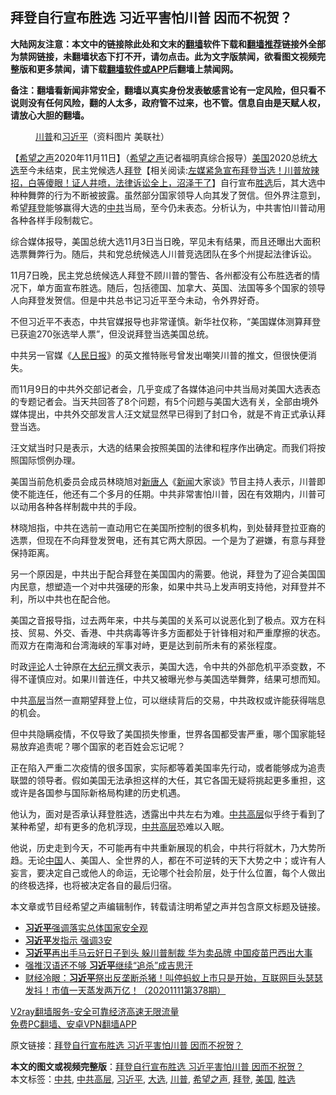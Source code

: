  <h2>拜登自行宣布胜选 习近平害怕川普 因而不祝贺？</h2> <p class="notice"><b>大陆网友注意：本文中的链接除此处和文末的<a href="https://github.com/bannedbook/fanqiang" >翻墙</a>软件下载和<a href="https://github.com/killgcd/justmysocks/blob/master/README.md">翻墙推荐</a>链接外全部为禁网链接，未翻墙状态下打不开，请勿点击。此为文字版禁闻，欲看图文视频完整版和更多禁闻，请下载<a href="https://github.com/bannedbook/fanqiang">翻墙软件或APP</a>后翻墙上禁闻网。</p><p>备注：翻墙看新闻非常安全，翻墙以真实身份发表敏感言论有一定风险，但只看不说则没有任何风险，翻的人太多，政府管不过来，也不管。信息自由是天赋人权，请放心大胆的翻墙。</b></p>  <div class="entry"> <figure><figcaption><a href="https://www.bannedbook.org/bnews/tag/%e5%b7%9d%e6%99%ae/" class="st_tag internal_tag" rel="tag" title="标签 川普 下的日志">川普</a>和<a href="https://www.bannedbook.org/bnews/tag/%e4%b9%a0%e8%bf%91%e5%b9%b3/" class="st_tag internal_tag" rel="tag" title="标签 习近平 下的日志">习近平</a>（资料图片  美联社）</figcaption></figure> <p>【<span class='wp_keywordlink_affiliate'><a href="https://www.soundofhope.org" title="希望之声" target="_blank">希望之声</a></span>2020年11月11日】（<a href="https://www.bannedbook.org/bnews/tag/%e5%b8%8c%e6%9c%9b%e4%b9%8b%e5%a3%b0/" class="st_tag internal_tag" rel="tag" title="标签 希望之声 下的日志">希望之声</a>记者福明真综合报导）<a href="https://www.bannedbook.org/bnews/tag/%e7%be%8e%e5%9b%bd/" class="st_tag internal_tag" rel="tag" title="标签 美国 下的日志">美国</a>2020总统<a href="https://www.bannedbook.org/bnews/tag/%e5%a4%a7%e9%80%89/" class="st_tag internal_tag" rel="tag" title="标签 大选 下的日志">大选</a>至今未结束，民主党候选人<span class='wp_keywordlink'><a href="https://www.bannedbook.org/bnews/comments/20201018/1415809.html" title="“硬盘门”再爆：拿中共华信10％股的“大人物”正是拜登" target="_blank">拜登</a></span>【相关阅读:<a href='https://www.bannedbook.org/bnews/bannedvideo/20201108/1427782.html' target='_blank'>左媒紧急宣布拜登当选！川普放辣招，白等傻眼！证人井喷，法律诉讼全上，沼泽干了</a>】自行宣布<a href="https://www.bannedbook.org/bnews/tag/%E8%83%9C%E9%80%89/" class="st_tag internal_tag" rel="tag" title="标签 胜选 下的日志">胜选</a>后，其大选中种种舞弊的行为不断被披露。虽然部分国家领导人向其发了贺信。但外界注意到，希望<a href="https://www.bannedbook.org/bnews/tag/%e6%8b%9c%e7%99%bb/" class="st_tag internal_tag" rel="tag" title="标签 拜登 下的日志">拜登</a>能够赢得大选的<a href="https://www.bannedbook.org/bnews/tag/%e4%b8%ad%e5%85%b1/" class="st_tag internal_tag" rel="tag" title="标签 中共 下的日志">中共</a>当局，至今仍未表态。分析认为，中共害怕川普动用各种各样手段制裁它。</p> <p>综合媒体报导，美国总统大选11月3日当日晚，罕见未有结果，而且还曝出大面积选票舞弊行为。随后，共和党总统候选人川普竞选团队在多个州提起法律诉讼。</p> <p>11月7日晚，民主党总统候选人拜登不顾川普的警告、各州都没有公布胜选者的情况下，单方面宣布胜选。随后，包括德国、加拿大、英国、法国等多个国家的领导人向拜登发贺信。但是中共总书记习近平至今未动，令外界好奇。</p> <p>不但习近平不表态，中共官媒报导也非常谨慎。新华社仅称，“美国媒体测算拜登已获逾270张选举人票”，但没说拜登当选美国总统。</p>  <p>中共另一官媒《<span class='wp_keywordlink'><a href="https://www.bannedbook.org/forum2/topic109.html" title="透视人民日报" target="_blank">人民日报</a></span>》的英文推特账号曾发出嘲笑川普的推文，但很快便消失。</p> <p>而11月9日的中共外交部记者会，几乎变成了各媒体追问中共当局对美国大选表态的专题记者会。当天共回答了8个问题，有5个问题与美国大选有关，全部由境外媒体提出，中共外交部发言人汪文斌显然早已得到了封口令，就是不肯正式承认拜登当选。</p> <p>汪文斌当时只是表示，大选的结果会按照美国的法律和程序作出确定。而我们将按照国际惯例办理。</p> <p>美国当前危机委员会成员林晓旭对<span class='wp_keywordlink_affiliate'><a href="https://www.ntdtv.com/" title="新唐人">新唐人</a></span>《<span class='wp_keywordlink_affiliate'><a href="https://www.bannedbook.org/" title="新闻">新闻</a></span>大家谈》节目主持人表示，川普即使不能连任，他还有二个多月的任期。中共非常害怕川普，因在有效期内，川普可以动用各种各样制裁中共的手段。</p>  <p>林晓旭指，中共在选前一直动用它在美国所控制的很多机构，到处替拜登拉亚裔的选票，但现在不向拜登发贺电，还有其它两大原因。一个是为了避嫌，有意与拜登保持距离。</p> <p>另一个原因是，中共出于配合拜登在美国国内的需要。他说，拜登为了迎合美国国内民意，想塑造一个对中共强硬的形象，如果中共马上发声明支持他，对拜登并不利，所以中共也在配合他。</p> <p>美国之音报导指，过去两年来，中共与美国的关系可以说恶化到了极点。双方在科技、贸易、外交、香港、中共病毒等许多方面都处于针锋相对和严重摩擦的状态。而双方在南海和台湾海峡的军事对峙，更是达到前所未有的紧张程度。</p> <p>时政<span class='wp_keywordlink_affiliate'><a href="https://www.bannedbook.org/bnews/comments/" title="新闻评论" target="_blank">评论</a></span>人士钟原在<span class='wp_keywordlink_affiliate'><a href="http://www.epochtimes.com/" title="大纪元" target="_blank">大纪元</a></span>撰文表示，美国大选，令中共的外部危机平添变数，不得不谨慎应对。如果川普连任，中共又被曝光参与美国选举舞弊，结果可想而知。</p>  <p>中共<span class='wp_keywordlink_affiliate'><a href="https://www.bannedbook.org/bnews/ccpdope/" title="中共高层内幕" target="_blank">高层</a></span>当然一直期望拜登上位，可以继续背后的交易，中共政权或许能获得喘息的机会。</p> <p>但中共隐瞒疫情，不仅导致了美国损失惨重，世界各国都受害严重，哪个国家能轻易放弃追责呢？哪个国家的老百姓会忘记呢？</p> <p>正在陷入严重二次疫情的很多国家，实际都等着美国率先行动，或者能够成为追责联盟的领导者。假如美国无法承担这样的大任，其它各国无疑将挑起更多重担，这或许是各国参与国际新格局构建的历史机遇。</p> <p>他认为，面对是否承认拜登胜选，透露出中共左右为难。<span class='wp_keywordlink_affiliate'><a href="https://www.bannedbook.org/bnews/ccpdope/" title="中共高层" target="_blank">中共高层</a></span>似乎终于看到了某种希望，却有更多的危机浮现，<a href="https://www.bannedbook.org/bnews/tag/%E4%B8%AD%E5%85%B1%E9%AB%98%E5%B1%82/" class="st_tag internal_tag" rel="tag" title="标签 中共高层 下的日志">中共高层</a>恐难以入眠。</p>  <p>他说，历史走到今天，不可能再有中共重新展现的机会，中共行将就木，乃大势所趋。无论<span class='wp_keywordlink_affiliate'><a href="https://www.bannedbook.org/" title="中国" target="_blank">中国</a></span>人、美国人、全世界的人，都在不可逆转的天下大势之中；或许有人妄言，要决定自己或他人的命运，无论哪个社会阶层，处于什么位置，每个人做出的终极选择，也将被决定各自的最后归宿。</p> <p>本文章或节目经希望之声编辑制作，转载请注明希望之声并包含原文标题及链接。</p> <ul class='op-related-articles' title='相关阅读'> <li><a href='https://www.bannedbook.org/bnews/baitai/20201111/1429474.html' target='_blank'><b>习近平</b>强调落实总体国家安全观</a></li> <li><a href='https://www.bannedbook.org/bnews/headline/20201111/1429416.html' target='_blank'><b>习近平</b>发指示 强调3安</a></li> <li><a href='https://www.bannedbook.org/bnews/cnnews/20201111/1429411.html' target='_blank'><b>习近平</b>再出手马云好日子到头 躲川普制裁 华为卖品牌 中国疫苗巴西出大事</a></li> <li><a href='https://www.bannedbook.org/bnews/cnnews/20201111/1429380.html' target='_blank'>强推汉语还不够 <b>习近平</b>继续“追杀”成吉思汗</a></li> <li><a href='https://www.bannedbook.org/bnews/bannedvideo/20201111/1429334.html' target='_blank'>财经冷眼：<b>习近平</b>祭出反垄断杀猪！叫停蚂蚁上市只是开始，互联网巨头瑟瑟发抖！市值一天蒸发两万亿！（20201111第378期）</a></li> </ul> <p class="texttj"> <a href="https://www.bannedbook.org/forum23/topic22702.html" target="_blank">V2ray翻墙服务-安全可靠经济高速无限流量</a><br/> <a href="https://github.com/bannedbook/fanqiang/wiki/%E7%A6%81%E9%97%BB%E7%BD%91%E5%AE%89%E5%8D%93%E7%BF%BB%E5%A2%99%E6%96%B0%E9%97%BBAPP" target="_blank">免费PC翻墙、安卓VPN翻墙APP</a></p><p>原文链接：<a class="src_link"  href="https://www.soundofhope.org/post/441646" target="_blank">拜登自行宣布胜选 习近平害怕川普 因而不祝贺？</a></p><a name='sharetosocial'></a>       <div><b>本文的图文或视频完整版</b>：<a href='https://www.bannedbook.org/bnews/comments/20201111/1429494.html'>拜登自行宣布胜选 习近平害怕川普 因而不祝贺？</a></div>  </div><!--END ENTRY--> <div class="postfooter"> <div>本文标签：<a href="https://www.bannedbook.org/bnews/tag/%e4%b8%ad%e5%85%b1/" rel="tag">中共</a>, <a href="https://www.bannedbook.org/bnews/tag/%E4%B8%AD%E5%85%B1%E9%AB%98%E5%B1%82/" rel="tag">中共高层</a>, <a href="https://www.bannedbook.org/bnews/tag/%e4%b9%a0%e8%bf%91%e5%b9%b3/" rel="tag">习近平</a>, <a href="https://www.bannedbook.org/bnews/tag/%e5%a4%a7%e9%80%89/" rel="tag">大选</a>, <a href="https://www.bannedbook.org/bnews/tag/%e5%b7%9d%e6%99%ae/" rel="tag">川普</a>, <a href="https://www.bannedbook.org/bnews/tag/%e5%b8%8c%e6%9c%9b%e4%b9%8b%e5%a3%b0/" rel="tag">希望之声</a>, <a href="https://www.bannedbook.org/bnews/tag/%e6%8b%9c%e7%99%bb/" rel="tag">拜登</a>, <a href="https://www.bannedbook.org/bnews/tag/%e7%be%8e%e5%9b%bd/" rel="tag">美国</a>, <a href="https://www.bannedbook.org/bnews/tag/%E8%83%9C%E9%80%89/" rel="tag">胜选</a></div>  </div><!--END POSTFOOTER--> 